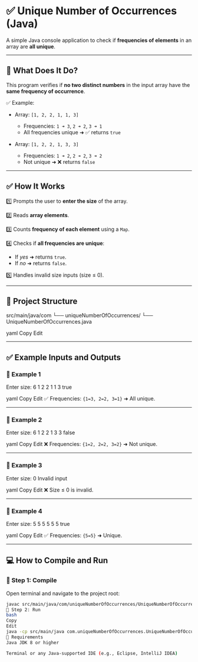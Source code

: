 # ✅ Unique Number of Occurrences (Java)

A simple Java console application to check if **frequencies of elements** in an array are **all unique**.

---

## 📘 What Does It Do?

This program verifies if **no two distinct numbers** in the input array have the **same frequency of occurrence**.

✅ Example:

- Array: `[1, 2, 2, 1, 1, 3]`
  - Frequencies: `1 ➜ 3`, `2 ➜ 2`, `3 ➜ 1`
  - All frequencies unique ➜ ✅ returns `true`

- Array: `[1, 2, 2, 1, 3, 3]`
  - Frequencies: `1 ➜ 2`, `2 ➜ 2`, `3 ➜ 2`
  - Not unique ➜ ❌ returns `false`

---

## ✅ How It Works

1️⃣ Prompts the user to **enter the size** of the array.

2️⃣ Reads **array elements**.

3️⃣ Counts **frequency of each element** using a `Map`.

4️⃣ Checks if **all frequencies are unique**:
   - If *yes* ➜ returns `true`.
   - If *no* ➜ returns `false`.

5️⃣ Handles invalid size inputs (size ≤ 0).

---

## 📂 Project Structure

src/main/java/com
└── uniqueNumberOfOccurrences/
└── UniqueNumberOfOccurrences.java

yaml
Copy
Edit

---

## ✅ Example Inputs and Outputs

### 🧪 Example 1

Enter size:
6
1 2 2 1 1 3
true

yaml
Copy
Edit
✅ Frequencies: `{1=3, 2=2, 3=1}` ➜ All unique.

---

### 🧪 Example 2

Enter size:
6
1 2 2 1 3 3
false

yaml
Copy
Edit
❌ Frequencies: `{1=2, 2=2, 3=2}` ➜ Not unique.

---

### 🧪 Example 3

Enter size:
0
Invalid input

yaml
Copy
Edit
❌ Size ≤ 0 is invalid.

---

### 🧪 Example 4

Enter size:
5
5 5 5 5 5
true

yaml
Copy
Edit
✅ Frequencies: `{5=5}` ➜ Unique.

---

## 💻 How to Compile and Run

### 📍 Step 1: Compile

Open terminal and navigate to the project root:

```bash
javac src/main/java/com/uniqueNumberOfOccurrences/UniqueNumberOfOccurrences.java
📍 Step 2: Run
bash
Copy
Edit
java -cp src/main/java com.uniqueNumberOfOccurrences.UniqueNumberOfOccurrences
📎 Requirements
Java JDK 8 or higher

Terminal or any Java-supported IDE (e.g., Eclipse, IntelliJ IDEA)
